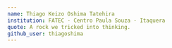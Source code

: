 ```yaml
---
name: Thiago Keizo Oshima Tatehira
institution: FATEC - Centro Paula Souza - Itaquera
quote: A rock we tricked into thinking.
github_user: thiagoshima
---
```

